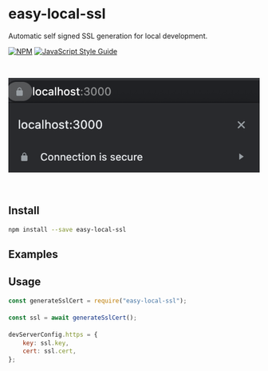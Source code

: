 # easy-local-ssl
Automatic self signed SSL generation for local development.

[![NPM](https://img.shields.io/npm/v/easy-local-ssl.svg)](https://www.npmjs.com/package/easy-local-ssl) [![JavaScript Style Guide](https://img.shields.io/badge/code_style-standard-brightgreen.svg)](https://standardjs.com)

<br />

![screenshot](/easy-local-ssl.png?raw=true)

<br />

## Install  

```bash
npm install --save easy-local-ssl
```

## Examples

## Usage

```js
const generateSslCert = require("easy-local-ssl");

const ssl = await generateSslCert();

devServerConfig.https = {
    key: ssl.key,
    cert: ssl.cert,
};

```



